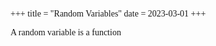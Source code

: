 +++
title = "Random Variables"
date = 2023-03-01
+++

<style>
    body {
        font-family: 'Palatino';
    }

</style>

A random variable is a function 


